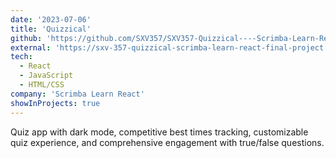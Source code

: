 ```yaml
---
date: '2023-07-06'
title: 'Quizzical'
github: 'https://github.com/SXV357/SXV357-Quizzical----Scrimba-Learn-React-Final-Project'
external: 'https://sxv-357-quizzical-scrimba-learn-react-final-project.vercel.app/'
tech:
  - React
  - JavaScript
  - HTML/CSS
company: 'Scrimba Learn React'
showInProjects: true
---
```


Quiz app with dark mode, competitive best times tracking, customizable quiz experience, and comprehensive engagement with true/false questions.
